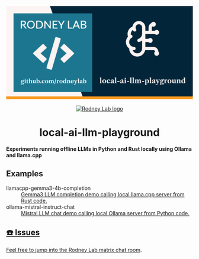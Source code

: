 <img src="./images/rodneylab-github-local-ai-llm-playground.png" alt="Rodney Lab Local A I L L M Playground Git Hub banner" />

<p align="center">
  <a aria-label="Open Rodney Lab site" href="https://rodneylab.com" rel="nofollow noopener noreferrer">
    <img alt="Rodney Lab logo" src="https://rodneylab.com/assets/icon.png" width="60" />
  </a>
</p>
<h1 align="center">
  local-ai-llm-playground
</h1>

**Experiments running offline LLMs in Python and Rust locally using Ollama and
llama.cpp**

## Examples

<dl>
<dt>llamacpp-gemma3-4b-completion</dt>
<dd><a href="./python/ollama_mistral_instruct_chat/README.md">Gemma3 LLM completion demo calling local llama.cpp server from Rust code.</a></dd>

<dt>ollama-mistral-instruct-chat</dt>
<dd><a href="./crates/llamacpp_gemma3_4b_completion/README.md">Mistral LLM chat demo calling local Ollama server from Python code.</dd>
</dl>

## ☎️ Issues

Feel free to jump into the
[Rodney Lab matrix chat room](https://matrix.to/#/%23rodney:matrix.org).
